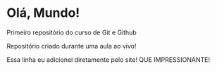 # Olá, Mundo!
 Primeiro repositório do curso de Git e Github

 Repositório criado durante uma aula ao vivo!

 Essa linha eu adicionei diretamente pelo site! QUE IMPRESSIONANTE!
